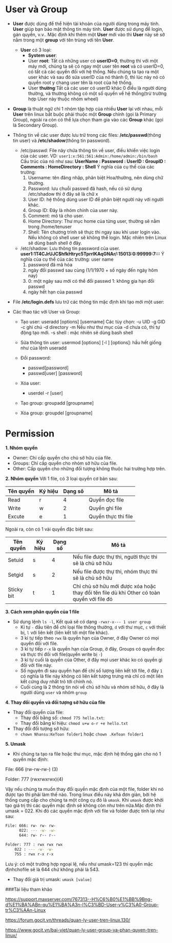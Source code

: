 # User và Group
- **User** được dùng để thể hiện tài khoản của người dùng trong máy tính. **User** giúp bạn bảo mật thông tin máy tính. **User** được sử dụng để login, gán quyền, v.v.. Mặc định khi thêm một **User** mới vào thì **User** này sẽ sở nằm trong một **group** với tên trùng với tên **User**.
	- **User** có 3 loại:
		- **System user**: 
		- User **root**: Tất cả những user có **userID=0**, thường thì với một máy mới, chúng ta sẽ có ngay một user tên **root** và có userID=0, có tất cả các quyền đối với hệ thống. Nếu chúng ta tạo ra một user khác và sau đó sửa userID của nó thành 0, thì lúc này nó có quyền root y chang user tên là root của hệ thống.
		- User **thường**:Tất cả các user có userID khác 0 điều là người dùng thường, và thường không có một số quyền về hệ thống(trừ trường hợp User này thuộc nhóm wheel)

- **Group** là thuật ngữ chỉ 1 nhóm tập hợp của nhiều **User** lại với nhau, mỗi **User** trên linux bắt buộc phải thuộc một **Group** chính (gọi là Primary Group), ngoài ra còn có thể lựa chọn tham gia vào các **Group** khác (gọi là Secondary Group).

- Thông tin về các user được lưu trữ trong các files: **/etc/passwd**(thông tin user) và **/etc/shadow**(thông tin password).
	- /etc/passwd: File này chứa thông tin về user, điều khiển việc login của các user. VD: `user1:x:561:561:Admin:/home/admin:/bin/bash` Cấu trúc của nó như sau:
	**UserName : Password : UserID : GroupID : Comments : HomeDirectory : Shell**
		Ý nghĩa của cụ thể của các trường:
		1. Username: tên đăng nhập, phân biệt Hoa/thường, nên dùng chữ thường.
    	2. Password: lưu chuỗi passwd đã hash, nếu có sử dụng /etc/shadow thì ở đây sẽ là chữ x
    	3. User ID: hệ thống dùng user ID để phân biệt người này với người khác.
    	4. Group ID: Đây là nhóm chính của user này.
    	5. Comment: mô tả cho user.
    	6. Home Directory: Thư mục home của từng user, thường sẽ nằm trong /home/tenuser
    	7. Shell: Tên chương trình sẽ thực thi ngay sau khi user login vào. Nếu không có shell user sẽ không thể login. Mặc nhiên trên Linux sẽ dùng bash shell ở đây.
	- /etc/shadow: Lưu thông tin password của user. 
	**user1:$1$T4CJrUJC$hfkHtryc5TprrlKAqGNAr/:15013:0:99999:7:::**
		Ý nghĩa của cụ thể của các trường:
		user name
		1. password đã mã hóa
		2. ngày đổi passwd sau cùng (1/1/1970 + số ngày đến ngày hôm nay)
		3. 0: một ngày sau mới có thể đổi passwd
  			1: không gia hạn đổi passwd
		4. ngày hết hạn của passwd

- File **/etc/login.defs** lưu trữ các thông tin mặc định khi tạo mới một user:


- Các thao tác với User và Group:
	- Tạo user:
		 useradd [options]​ [username] 
		Các tùy chọn:​
		-u UID​
		-g GID​
		-c ghi chú​
		-d directory​
		-m Nếu như thư mục của -d chưa có, thì tự động tạo mới.​
		-s shell : mặc nhiên sẽ dùng bash shell​
	- Sửa thông tin user:
		usermod [options] [-l ]​
		[options]: hầu hết giống như của lệnh useradd​
	- Đổi password:
		- passwd[password]
		- passwd[user] [password]
	- Xóa user:
		- userdel -r [user]

	- Tạo group:
		groupadd [groupname]
	- Xóa group:
		groupdel [groupname]




# Permission

**1. Nhóm quyền**
- Owner: Chỉ cấp quyền cho chủ sở hữu của file.
- Groups: Chỉ cấp quyền cho nhóm sở hữu của file.
- Other: Cấp quyền cho những đối tượng không thuộc hai trường hợp trên.

**2. Nhóm quyền**
Với 1 file, có 3 loại quyền cơ bản sau:

|Tên quyền|Ký hiệu|Dạng sô|Mô tả|
|---------|-------|-------|-----|
|Read|r|4|Quyền đọc file|
|Write|w|2|Quyền ghi file|
|Excute|e|1|Quyền thực thi file|

Ngoài ra, còn có 1 vài quyền đặc biệt sau:

|Tên quyền|Ký hiệu|Dạng số|Mô tả|
|---------|-------|-------|-----|
|Setuid|s|4|Nếu file được thự thi, người thực thi sẽ là chủ sở hữu|
|Setgid|s|2|Nếu file được thự thi, nhóm thực thi sẽ là chủ sở hữu|
|Sticky bit|t|1|Chỉ chủ sở hữu mới được xóa hoặc thay đổi tên file dù khi Other có toàn quyền với file đó|

**3. Cách xem phân quyền của 1 file**
- Sử dụng lệnh `ls -l`, Kết quả sẽ có dạng `-rwxr-x--- 1 user group`
	- Kí tự `-` đầu tiên để chỉ loại file thông thường, `d` với thư mục, `c` với thiết bị, `l` với liên kết (liên kết tới một file khác).
	- 3 kí tự tiếp theo `rwx` là quyền hạn của Owner, ở đây Owner có mọi quyền đối với file.
	- 3 kí tự tiếp `r-x` là quyền hạn của Group, ở đây, Groups có quyền đọc và thực thi đối với file(quyền write bị `-`)
	- 3 kí tự cuối là quyền của Other, ở đây mọi user khác ko có quyền gì đối với file này.
	- Số nguyên đi sau quyền hạn để chỉ số lượng liên kết tới file, ở đây `1` có nghĩa là file này không có liên kết tượng trưng mà chỉ có một liên kết cứng duy nhất trỏ tới chính nó.
	- Cuối cùng là 2 thông tin nói về chủ sở hữu và nhóm sở hữu, ở đây là người dùng `user` và nhóm `group`

**4. Thay đổi quyền và đối tượng sở hữu của file**
- Thay đổi quyền của file:
	- Thay đổi bằng số: `chmod 775 hello.txt`: 
	- Thay đổi bằng kí hiệu: `chmod u+w o-r +e hello.txt`
- Thay đổi đối tượng sở hữu:
	- `chown Nhansu:KeToan folder1` 	 hoặc 	`chown .KeToan folder1`

**5. Umask**
- Khi chúng ta tạo ra file hoặc thư mục, mặc định hệ thống gán cho nó 1 quyền mặc định:

File: 666 (rw-rw-rw-) (3)

Folder: 777 (rwxrwxrwx)(4)

Vậy nếu chúng ta muốn thay đổi quyền mặc định của một file, folder khi nó được tạo thì phải làm thế nào. Trong linux điều này khá đơn giản, bởi hệ thống cung cấp cho chúng ta một công cụ đó là `umask`. Khi `umask` được khởi tạo giá trị thì các quyền mặc định sẽ không còn như trên nữa.Mặc định thì umask = 022. Khi đó các quyền mặc định với file và folder được tính lại như sau:

``` sh
File: 666: rw- rw- rw-
      022: --- -w- -w-
      644: rw- r-- r--
	  
Folder: 777 : rwx rwx rwx
	022 : --- -w- -w-
	755 : rwx r-x r-x
```

Lưu ý: có một trường hợp ngoại lệ, nếu như umask=123 thì quyền mặc địnhchofile sẽ là 644 chứ không phải là 543.
- Thay đổi giá trị umask: `umask [value]`



###Tài liệu tham khảo

https://support.maxserver.com/767313--H%C6%B0%E1%BB%9Bng-d%E1%BA%ABn-qu%E1%BA%A3n-l%C3%BD-User-v%C3%A0-Group-tr%C3%AAn-Linux

https://forum.gocit.vn/threads/quan-ly-user-tren-linux.130/

https://www.gocit.vn/bai-viet/quan-ly-user-group-va-phan-quyen-tren-linux/


